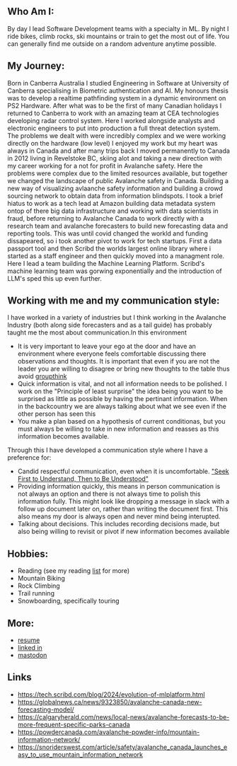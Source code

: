 ## Who Am I:
By day I lead Software Development teams with a specialty in ML. By night I ride bikes, climb rocks, ski mountains or train to get the most out of life. You can generally find me outside on a random adventure anytime possible.

## My Journey:
Born in Canberra Australia I studied Engineering in Software at University of Canberra specialising in Biometric authentication and AI. My honours thesis was to develop a realtime pathfinding system in a dynamic environment on PS2 Hardware.
After what was to be the first of many Canadian holidays I returned to Canberra to work with an amazing team at CEA technologies developing radar control system. Here I worked alongside analysts and electronic engineers to put into production a full threat detection system. The problems we dealt with were incredibly complex and we were working directly on the hardware (low level)
I enjoyed my work but my heart was always in Canada and after many trips back I moved permanently to Canada in 2012 living in Revelstoke BC, skiing alot and taking a new direction with my career working for a not for profit in Avalanche safety. Here the problems were complex due to the limited resources available, but together we changed the landscape of public Avalanche safety in Canada. Building a new way of visualizing avlaanche safety information and building a crowd sourcing network to obtain data from information blindspots. I took a brief hiatus to work as a tech lead at Amazon building data metadata system ontop of there big data infrastructure and working with data scientists in fraud, before returning to Avalanche Canada to work directly with a research team and avalanche forecasters to build new forecasting data and reporting tools. This was until covid changed the workld and funding dissapeared, so i took another pivot to work for tech startups. First a data passport tool and then Scribd the worlds largest online library where i started as a staff engineer and then quickly moved into a managment role. Here I lead a team building the Machine Learning Platform. Scribd's machine learning team was gorwing exponentially and the introduction of LLM's sped this up even further. 

## Working with me and my communication style:
I have worked in a variety of industries but I think working in the Avalanche Industry (both along side forecasters and as a tail guide) has probably taught me the most about communication.In this environment   
- It is very important to leave your ego at the door and have an environment where everyone feels comfortable discussing there observations and thoughts. It is important that even if you are not the leader you are willing to disagree or bring new thoughts to the table thus avoid [groupthink](https://en.wikipedia.org/wiki/Groupthink)
- Quick information is vital, and not all information needs to be polished. I work on the "Principle of least surprise" the idea being you want to be surprised as little as possible by having the pertinant information. When in the backcountry we are always talking about what we see even if the other person has seen this 
- You make a plan based on a hypothesis of current conditionas, but you must always be willing to take in new information and reasses as this information becomes available.
   
Through this I have developed a communication style where I have a preference for:
- Candid respectful communication, even when it is uncomfortable. ["Seek First to Understand, Then to Be Understood"](https://www.franklincovey.com/the-7-habits/habit-5/)
- Providing information quickly, this means in person communication is not always an option and there is not always time to polish this information fully. This might look like dropping a message in slack with a follow up document later on, rather than writing the document first. This also means my door is always open and never mind being interupted.
- Talking about decisions. This includes recording decisions made, but also being willing to revisit or pivot if new information becomes available

## Hobbies:
 - Reading (see my reading [list](https://github.com/benshaw/reading) for more)
 - Mountain Biking
 - Rock Climbing
 - Trail running
 - Snowboarding, specifically touring
   
## More:
 - [resume](https://github.com/benshaw/resume)
 - [linked in](https://www.linkedin.com/in/ben-shaw/)
 - [mastodon](https://hacky.town/@benashaw)

## Links  
 - https://tech.scribd.com/blog/2024/evolution-of-mlplatform.html
 - https://globalnews.ca/news/9323850/avalanche-canada-new-forecasting-model/
 - https://calgaryherald.com/news/local-news/avalanche-forecasts-to-be-more-frequent-specific-parks-canada
 - https://powdercanada.com/avalanche-powder-info/mountain-information-network/
 - https://snoriderswest.com/article/safety/avalanche_canada_launches_easy_to_use_mountain_information_network
